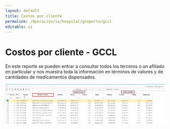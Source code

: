 ```yaml
---
layout: default
title: Costos por cliente
permalink: /Operacion/is/hospital/greporte/gccl
editable: si
---
```


# Costos por cliente - GCCL  

En este reporte se pueden entrar a consultar todos los terceros o un afiliado en particular y nos muestra toda la información en términos de valores y de cantidades de medicamentos dispensados.  

![](gccl.png)  

